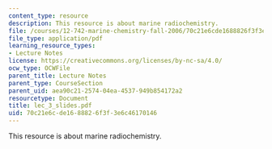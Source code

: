 ```yaml
---
content_type: resource
description: This resource is about marine radiochemistry.
file: /courses/12-742-marine-chemistry-fall-2006/70c21e6cde1688826f3f3e6c46170146_lec_3_slides.pdf
file_type: application/pdf
learning_resource_types:
- Lecture Notes
license: https://creativecommons.org/licenses/by-nc-sa/4.0/
ocw_type: OCWFile
parent_title: Lecture Notes
parent_type: CourseSection
parent_uid: aea90c21-2574-04ea-4537-949b854172a2
resourcetype: Document
title: lec_3_slides.pdf
uid: 70c21e6c-de16-8882-6f3f-3e6c46170146
---
```

This resource is about marine radiochemistry.